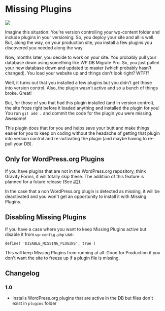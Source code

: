 # Missing Plugins

![](http://g.recordit.co/vT5Kadw0Bv.gif)

Imagine this situation: You're version controlling your wp-content folder
and include plugins in your versioning. So, you deploy your site and all is well.
But, along the way, on your production site, you install a few plugins you discovered
you needed along the way.

Now, months later, you decide to work on your
site. You probably pull your database down using something like WP DB Migrate Pro.
So, you just pulled your new database down and updated to master (which probably hasn't changed).
You load your website up and things don't look right? WTF!?

Well, it turns out that you installed a few plugins but you didn't get those into
version control. Also, the plugin wasn't active and so a bunch of things broke. Great!

But, for those of you that had this plugin installed (and in version control),
the site froze right before it loaded anything and installed the plugin for you!
You run `git add .` and commit the code for the plugin you were missing. Awesome!

This plugin does that for you and helps save your butt and make things easier for
you to keep on coding without the headache of getting that plugin into version
control and re-activating the plugin (and maybe having to re-pull your DB).

## Only for WordPress.org Plugins

If you have plugins that are not in the WordPress.org repository, think
Gravity Forms, it will totally skip these. The addition of this feature is planned
for a future release (See [#2](https://github.com/aubreypwd/missing-plugins/issues/2)).

In the case that a non WordPress.org plugin is detected as missing,
it will be deactivated and you won't get an opportunity to install it with
Missing Plugins.

## Disabling Missing Plugins

If you have a case where you want to keep Missing Plugins active but disable
it from `wp-config.php` use:

`define( 'DISABLE_MISSING_PLUGINS', true )`

This will keep Missing Plugins from running at all. Good for Production if you
don't want the site to freeze up if a plugin file is missing.

## Changelog

### 1.0

- Installs WordPress.org plugins that are active in the DB but files don't exist in `plugins` folder
